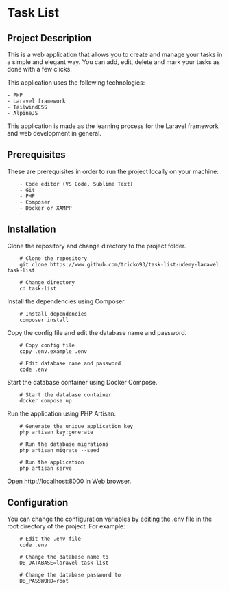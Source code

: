 # Task List

## Project Description

This is a web application that allows you to create and manage your tasks in a simple and elegant way. You can add, edit, delete and mark your tasks as done with a few clicks.

This application uses the following technologies:

	- PHP
	- Laravel framework
	- TailwindCSS
	- AlpineJS

This application is made as the learning process for the Laravel framework and web development in general.

## Prerequisites

These are prerequisites in order to run the project locally on your machine:

		- Code editor (VS Code, Sublime Text)
		- Git
		- PHP
		- Composer
		- Docker or XAMPP

## Installation

Clone the repository and change directory to the project folder.

```
	# Clone the repository
	git clone https://www.github.com/tricko93/task-list-udemy-laravel task-list

	# Change directory
	cd task-list
```

Install the dependencies using Composer.

```
	# Install dependencies
	composer install
```

Copy the config file and edit the database name and password.

```
	# Copy config file
	copy .env.example .env

	# Edit database name and password 
	code .env
```

Start the database container using Docker Compose.

```
	# Start the database container
	docker compose up
```

Run the application using PHP Artisan.

```
	# Generate the unique application key
	php artisan key:generate

	# Run the database migrations
	php artisan migrate --seed

	# Run the application
	php artisan serve
```

Open http://localhost:8000 in Web browser.

## Configuration

You can change the configuration variables by editing the .env file in the root directory of the project. For example:

```
	# Edit the .env file
	code .env

	# Change the database name to
	DB_DATABASE=laravel-task-list

	# Change the database password to
	DB_PASSWORD=root
```